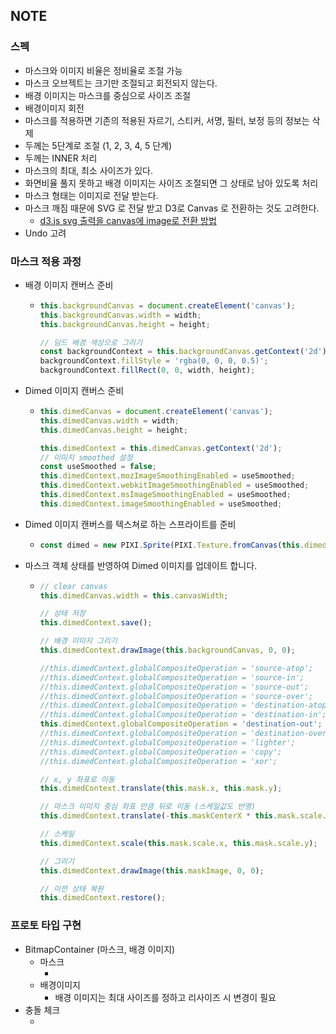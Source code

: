 ## NOTE



### 스펙

- 마스크와 이미지 비율은 정비율로 조절 가능
- 마스크 오브젝트는 크기만 조절되고 회전되지 않는다.
- 배경 이미지는 마스크를 중심으로 사이즈 조절
- 배경이미지 회전
- 마스크를 적용하면 기존의 적용된 자르기, 스티커, 서명, 필터, 보정 등의 정보는 삭제
- 두께는 5단계로 조절 (1, 2, 3, 4, 5 단계)
- 두께는 INNER 처리
- 마스크의 최대, 최소 사이즈가 있다.
- 화면비율 풀지 못하고 배경 이미지는 사이즈 조절되면 그 상태로 남아 있도록 처리
- 마스크 형태는 이미지로 전달 받는다.
- 마스크 깨짐 때문에 SVG 로 전달 받고 D3로 Canvas 로 전환하는 것도 고려한다.
  - [d3.js svg 출력을 canvas에 image로 전환 방법](http://yehongj.tistory.com/59)
- Undo 고려


### 마스크 적용 과정

- 배경 이미지 캔버스 준비

  - ```javascript
    this.backgroundCanvas = document.createElement('canvas');
    this.backgroundCanvas.width = width;
    this.backgroundCanvas.height = height;

    // 딤드 배경 색상으로 그리기
    const backgroundContext = this.backgroundCanvas.getContext('2d');
    backgroundContext.fillStyle = 'rgba(0, 0, 0, 0.5)';
    backgroundContext.fillRect(0, 0, width, height);
    ```

- Dimed 이미지 캔버스 준비

  - ```javascript
    this.dimedCanvas = document.createElement('canvas');
    this.dimedCanvas.width = width;
    this.dimedCanvas.height = height;

    this.dimedContext = this.dimedCanvas.getContext('2d');
    // 이미지 smoothed 설정
    const useSmoothed = false;
    this.dimedContext.mozImageSmoothingEnabled = useSmoothed;
    this.dimedContext.webkitImageSmoothingEnabled = useSmoothed;
    this.dimedContext.msImageSmoothingEnabled = useSmoothed;
    this.dimedContext.imageSmoothingEnabled = useSmoothed;
    ```

- Dimed 이미지 캔버스를 텍스쳐로 하는 스프라이트를 준비

  - ```javascript
    const dimed = new PIXI.Sprite(PIXI.Texture.fromCanvas(this.dimedCanvas));
    ```

- 마스크 객체 상태를 반영하여 Dimed 이미지를 업데이트 합니다.

  - ```javascript
    // clear canvas
    this.dimedCanvas.width = this.canvasWidth;

    // 상태 저장
    this.dimedContext.save();

    // 배경 이미지 그리기
    this.dimedContext.drawImage(this.backgroundCanvas, 0, 0);

    //this.dimedContext.globalCompositeOperation = 'source-atop';
    //this.dimedContext.globalCompositeOperation = 'source-in';
    //this.dimedContext.globalCompositeOperation = 'source-out';
    //this.dimedContext.globalCompositeOperation = 'source-over';
    //this.dimedContext.globalCompositeOperation = 'destination-atop';
    //this.dimedContext.globalCompositeOperation = 'destination-in';
    this.dimedContext.globalCompositeOperation = 'destination-out';
    //this.dimedContext.globalCompositeOperation = 'destination-over';
    //this.dimedContext.globalCompositeOperation = 'lighter';
    //this.dimedContext.globalCompositeOperation = 'copy';
    //this.dimedContext.globalCompositeOperation = 'xor';

    // x, y 좌표로 이동
    this.dimedContext.translate(this.mask.x, this.mask.y);

    // 마스크 이미지 중심 좌표 만큼 뒤로 이동 (스케일값도 반영)
    this.dimedContext.translate(-this.maskCenterX * this.mask.scale.x, -this.maskCenterY * this.mask.scale.y);

    // 스케일
    this.dimedContext.scale(this.mask.scale.x, this.mask.scale.y);

    // 그리기
    this.dimedContext.drawImage(this.maskImage, 0, 0);

    // 이전 상태 복원
    this.dimedContext.restore();
    ```

### 프로토 타입 구현

- BitmapContainer (마스크, 배경 이미지)
  - 마스크
    - ​
  - 배경이미지
    - 배경 이미지는 최대 사이즈를 정하고 리사이즈 시 변경이 필요
- 충돌 체크
  - ​

